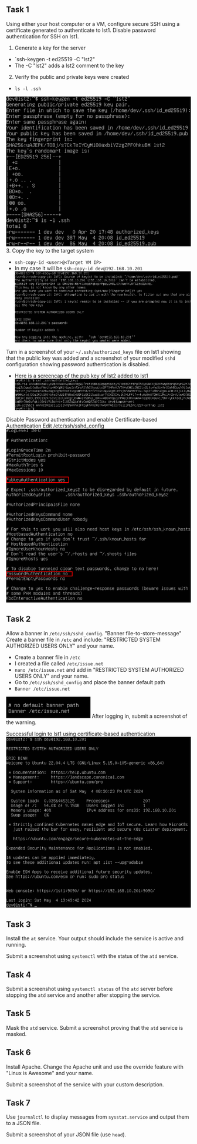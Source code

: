 ## Task 1
Using either your host computer or a VM, configure secure SSH using a certificate generated to authenticate to lst1. Disable password authentication for SSH on lst1.

1. Generate a key for the server
- `ssh-keygen -t ed25519 -C "lst2"
- The -C "lst2" adds a lst2 comment to the key

2. Verify the public and private keys were created

- `ls -l .ssh`

![alt text](/Linux%20Server%20Technologies/Lab_Images/lab2-1.png)
3. Copy the key to the target system

- `ssh-copy-id <user>@<Target VM IP>`
- In my case it will be `ssh-copy-id dev@192.168.10.201`
![alt text](/Linux%20Server%20Technologies/Lab_Images/lab2-2.png)

Turn in a screenshot of your `~/.ssh/authorized_keys` file on lst1 showing that the public key was added and a screenshot of your modified `sshd` configuration showing password authentication is disabled.

- Here is a screencap of the pub key of lst2 added to lst1
![alt text](/Linux%20Server%20Technologies/Lab_Images/lab2-3.png)

Disable Password authentication and enable Certificate-based Authentication
Edit /etc/ssh/sshd_config
![alt text](/Linux%20Server%20Technologies/Lab_Images/lab2-4.png)

## Task 2
Allow a banner in `/etc/ssh/sshd_config`.
"Banner file-to-store-message"
Create a banner file in `/etc` and include:
"RESTRICTED SYSTEM AUTHORIZED USERS ONLY" and your name.

- Create a banner file in `/etc`
- I created a file called `/etc/issue.net`
- `nano /etc/issue.net` and add in "RESTRICTED SYSTEM AUTHORIZED USERS ONLY" and your name.
- Go to `/etc/ssh/sshd_config` and place the banner default path
- `Banner /etc/issue.net`

![Banner path in /etc/ssh/sshd_config](/Linux%20Server%20Technologies/Lab_Images/lab2-5.png)
After logging in, submit a screenshot of the warning.

Successful login to lst1 using certificate-based authentication
![alt text](/Linux%20Server%20Technologies/Lab_Images/lab2-6.png)

## Task 3
Install the `at` service. Your output should include the service is active and running.

Submit a screenshot using `systemctl` with the status of the `atd` service.

## Task 4
Submit a screenshot using `systemctl status` of the `atd` server before stopping the `atd` service and another after stopping the service.

## Task 5
Mask the `atd` service. Submit a screenshot proving that the `atd` service is masked.

## Task 6
Install Apache. Change the Apache unit and use the override feature with "Linux is Awesome" and your name.

Submit a screenshot of the service with your custom description.

## Task 7
Use `journalctl` to display messages from `sysstat.service` and output them to a JSON file.

Submit a screenshot of your JSON file (use `head`).